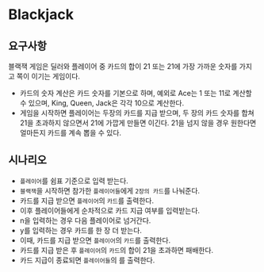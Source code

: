 # Blackjack

## 요구사항

블랙잭 게임은 딜러와 플레이어 중 카드의 합이 21 또는 21에 가장 가까운 숫자를 가지고 쪽이 이기는 게임이다.

- 카드의 숫자 계산은 카드 숫자를 기본으로 하며, 예외로 Ace는 1 또는 11로 계산할 수 있으며, King, Queen, Jack은 각각 10으로 계산한다.
- 게임을 시작하면 플레이어는 두장의 카드를 지급 받으며, 두 장의 카드 숫자를 합쳐 21을 초과하지 않으면서 21에 가깝게 만들면 이긴다. 21을 넘지 않을 경우 원한다면 얼마든지 카드를 계속 뽑을 수 있다.

## 시나리오

- `플레이어`를 쉼표 기준으로 입력 받는다.
- `블랙잭`을 시작하면 참가한 `플레이어들`에게 `2장의 카드`를 나눠준다.
- 카드를 지급 받으면 `플레이어`의 `카드`를 출력한다.
- 이후 플레이어들에게 순차적으로 카드 지급 여부를 입력받는다.
- n을 입력하는 경우 다음 플레이어로 넘거간다.
- y를 입력하는 경우 카드를 한 장 더 받는다.
- 이때, 카드를 지급 받으면 `플레이어`의 `카드`를 출력한다.
- 카드를 지급 받은 후 `플레이어`의 `카드`의 합이 21을 초과하면 패배한다.
- 카드 지급이 종료되면 `플레이어들`의 를 출력한다.

